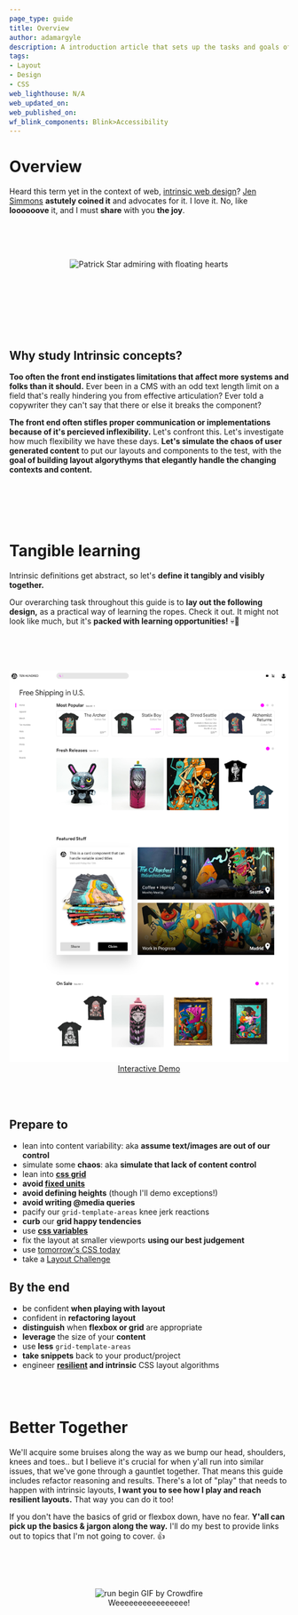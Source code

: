 ```yaml
---
page_type: guide
title: Overview
author: adamargyle
description: A introduction article that sets up the tasks and goals of the guide
tags:
- Layout
- Design
- CSS
web_lighthouse: N/A
web_updated_on:
web_published_on:
wf_blink_components: Blink>Accessibility
---
```


# Overview

Heard this term yet in the context of web, [intrinsic web design](https://adactio.com/journal/13671)? [Jen Simmons](https://shoptalkshow.com/episodes/328-jen-simmons-intrinsic-web-design/) **astutely coined it** and advocates for it. I love it. No, like **loooooove** it, and I must **share** with you **the joy**.

<figure style="text-align:center; margin: 5rem 0;">
  <img src="https://media3.giphy.com/media/26FLdmIp6wJr91JAI/giphy.gif?cid=3640f6095c9541ae7945334751d09c8b" alt="Patrick Star admiring with floating hearts">
</figure>

<br><br>

## Why study Intrinsic concepts?
**Too often the front end instigates limitations that affect more systems and folks than it should.** Ever been in a CMS with an odd text length limit on a field that's really hindering you from effective articulation? Ever told a copywriter they can't say that there or else it breaks the component?

**The front end often stifles proper communication or implementations because of it's percieved inflexibility.** Let's confront this. Let's investigate how much flexibility we have these days. **Let's simulate the chaos of user generated content** to put our layouts and components to the test, with the **goal of building layout algorythyms that elegantly handle the changing contexts and content.**

<br><br><br><br>

# Tangible learning
Intrinsic definitions get abstract, so let's **define it tangibly and visibly together.**

Our overarching task throughout this guide is to **lay out the following design,** as a practical way of learning the ropes. Check it out. It might not look like much, but it's **packed with learning opportunities!** 💀🤘

<figure style="text-align:center; margin: 5rem 0;">
  <img src="home.png" alt="TenHundred store home page" class="screenshot">
  <figcaption><a href="https://argyleink-webdev-intrinsic-layout-guide.glitch.me/">Interactive Demo</a></figcaption>
</figure>

## Prepare to
- lean into content variability: aka **assume text/images are out of our control**
- simulate some **chaos**: aka **simulate that lack of content control**
- lean into **[css grid](https://css-tricks.com/snippets/css/complete-guide-grid/)**
- **avoid [fixed units](https://www.w3.org/TR/css-sizing-3/)**
- **avoid defining heights** (though I'll demo exceptions!)
- **avoid writing @media queries**
- pacify our `grid-template-areas` knee jerk reactions
- **curb** our **grid happy tendencies**
- use [**css variables**](https://www.smashingmagazine.com/2017/04/start-using-css-custom-properties/)
- fix the layout at smaller viewports **using our best judgement**
- use [tomorrow's CSS today](https://preset-env.cssdb.org)
- take a [Layout Challenge](#)

## By the end
- be confident **when playing with layout**
- confident in **refactoring layout**
- **distinguish** when **flexbox or grid** are appropriate
- **leverage** the size of your **content**
- use **less** `grid-template-areas`
- **take snippets** back to your product/project
- engineer **[resilient](https://www.smashingmagazine.com/2017/03/resilient-web-design/) and intrinsic** CSS layout algorithms

<br><br>

# Better Together
We'll acquire some bruises along the way as we bump our head, shoulders, knees and toes.. but I believe it's crucial for when y'all run into similar issues, that we've gone through a gauntlet together. That means this guide includes refactor reasoning and results. There's a lot of "play" that needs to happen with intrinsic layouts, **I want you to see how I play and reach resilient layouts.** That way you can do it too!

If you don't have the basics of grid or flexbox down, have no fear. **Y'all can pick up the basics & jargon along the way.** I'll do my best to provide links out to topics that I'm not going to cover. 👍

<figure style="text-align:center; margin: 5rem 0;">
  <img src="https://media3.giphy.com/media/l0IyjiXOXTX6Yemsg/giphy.gif?cid=3640f6095c9542263268556d73ffef90" alt="run begin GIF by Crowdfire">
  <figcaption>Weeeeeeeeeeeeeeee!</figcaption>
</figure>
